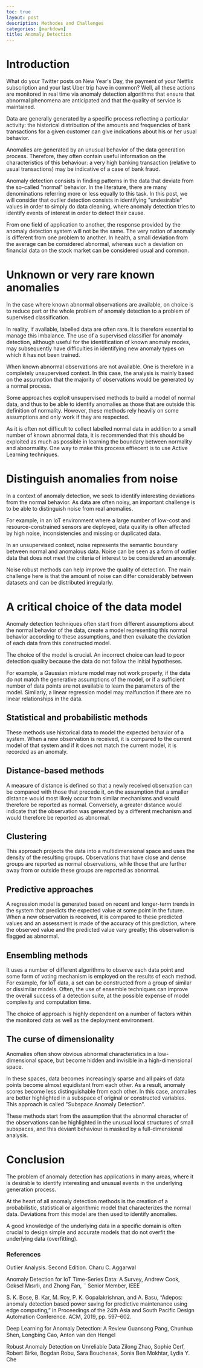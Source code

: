 ```yaml
---
toc: true
layout: post
description: Methodes and Challenges
categories: [markdown]
title: Anomaly Detection
---
```

# Introduction

What do your Twitter posts on New Year's Day, the payment of your Netflix subscription and your last Uber trip have in common? Well, all these actions are monitored in real time via anomaly detection algorithms that ensure that abnormal phenomena are anticipated and that the quality of service is maintained.

Data are generally generated by a specific process reflecting a particular activity: the historical distribution of the amounts and frequencies of bank transactions for a given customer can give indications about his or her usual behavior.

Anomalies are generated by an unusual behavior of the data generation process. Therefore, they  often contain useful information on the characteristics of this behaviour: a very high banking transaction (relative to usual transactions) may be indicative of a case of bank fraud. 

Anomaly detection consists in finding patterns in the data that deviate from the so-called "normal" behavior. In the literature, there are many denominations referring more or less equally to this task. In this post, we will consider that outlier detection consists in identifying "undesirable" values in order to simply do data cleaning, where anomaly detection tries to identify events of interest in order to detect their cause.

From one field of application to another, the response provided by the anomaly detection system will not be the same. The very notion of anomaly is different from one problem to another. In health, a small deviation from the average can be considered abnormal, whereas such a deviation on financial data on the stock market can be considered usual and common.

# Unknown or very rare known anomalies

In the case where known abnormal observations are available, on choice is to reduce part or the whole problem of anomaly detection to a problem of supervised classification.

In reality, if available, labelled data are often rare. It is therefore essential to manage this imbalance. The use of a supervised classifier for anomaly detection, although useful for the identification of known anomaly modes, may subsequently have difficulties in identifying new anomaly types on which it has not been trained.

When known abnormal observations are not available. One is therefore in a completely unsupervised context. In this case, the analysis is mainly based on the assumption that the majority of observations would be generated by a normal process.

Some approaches exploit unsupervised methods to build a model of normal data, and thus to be able to identify anomalies as those that are outside this definition of normality. However, these methods rely heavily on some assumptions and only work if they are respected.

As it is often not difficult to collect labelled normal data in addition to a small number of known abnormal data, it is recommended that this should be exploited as much as possible in learning the boundary between normality and abnormality. One way to make this process effiecent is to use Active Learning techniques. 

# Distinguish anomalies from noise

In a context of anomaly detection, we seek to identify interesting deviations from the normal behavior. As data are often noisy, an important challenge is to be able to distinguish noise from real anomalies. 

For example, in an IoT environment where a large number of low-cost and resource-constrained sensors are deployed, data quality is often affected by high noise, inconsistencies and missing or duplicated data.

In an unsupervised context, noise represents the semantic boundary between normal and anomalous data. Noise can be seen as a form of outlier data that does not meet the criteria of interest to be considered an anomaly.

Noise robust methods can help improve the quality of detection. The main challenge here is that the amount of noise can differ considerably between datasets and can be distributed irregularly.


# A critical choice of the data model

Anomaly detection techniques often start from different assumptions about the normal behavior of the data, create a model representing this normal behavior according to these assumptions, and then evaluate the deviation of each data from this constructed model. 

The choice of the model is crucial. An incorrect choice can lead to poor detection quality because the data do not follow the initial hypotheses.

For example, a Gaussian mixture model may not work properly, if the data do not match the generative assumptions of the model, or if a sufficient number of data points are not available to learn the parameters of the model. Similarly, a linear regression model may malfunction if there are no linear relationships in the data.


## Statistical and probabilistic methods
These methods use historical data to model the expected behavior of a system. When a new observation is received, it is compared to the current model of that system and if it does not match the current model, it is recorded as an anomaly.


## Distance-based methods
A measure of distance is defined so that a newly received observation can be compared with those that precede it, on the assumption that a smaller distance would most likely occur from similar mechanisms and would therefore be reported as normal. Conversely, a greater distance would indicate that the observation was generated by a different mechanism and would therefore be reported as abnormal.


## Clustering
This approach projects the data into a multidimensional space and uses the density of the resulting groups. Observations that have close and dense groups are reported as normal observations, while those that are further away from or outside these groups are reported as abnormal.


## Predictive approaches
A regression model is generated based on recent and longer-term trends in the system that predicts the expected value at some point in the future. When a new observation is received, it is compared to these predicted values and an assessment is made of the accuracy of this prediction, where the observed value and the predicted value vary greatly; this observation is flagged as abnormal.

## Ensembling methods
It uses a number of different algorithms to observe each data point and some form of voting mechanism is employed on the results of each method. For example, for IoT data, a set can be constructed from a group of similar or dissimilar models. Often, the use of ensemble techniques can improve the overall success of a detection suite, at the possible expense of model complexity and computation time.

The choice of approach is highly dependent on a number of factors within the monitored data as well as the deployment environment.



## The curse of dimensionality 

Anomalies often show obvious abnormal characteristics in a low-dimensional space, but become hidden and invisible in a high-dimensional space. 

In these spaces, data becomes increasingly sparse and all pairs of data points become almost equidistant from each other. As a result, anomaly scores become less distinguishable from each other.
In this case, anomalies are better highlighted in a subspace of original or constructed variables. This approach is called "Subspace Anomaly Detection". 

These methods start from the assumption that the abnormal character of the observations can be highlighted in the unusual local structures of small subspaces, and this deviant behaviour is masked by a full-dimensional analysis. 


# Conclusion

The problem of anomaly detection has applications in many areas, where it is desirable to identify interesting and unusual events in the underlying generation process.

At the heart of all anomaly detection methods is the creation of a probabilistic, statistical or algorithmic model that characterizes the normal data. Deviations from this model are then used to identify anomalies. 

A good knowledge of the underlying data in a specific domain is often crucial to design simple and accurate models that do not overfit the underlying data (overfitting).

### References 
Outlier Analysis. Second Edition. Charu C. Aggarwal

Anomaly Detection for IoT Time-Series Data: A Survey, Andrew Cook, Goksel Mısırlı, and Zhong Fan, ¨ Senior Member, IEEE

S. K. Bose, B. Kar, M. Roy, P. K. Gopalakrishnan, and A. Basu, “Adepos: anomaly detection based power saving for predictive maintenance
using edge computing,” in Proceedings of the 24th Asia and South
Pacific Design Automation Conference. ACM, 2019, pp. 597–602.

Deep Learning for Anomaly Detection: A Review
Guansong Pang, Chunhua Shen, Longbing Cao, Anton van den Hengel

Robust Anomaly Detection on Unreliable Data Zilong Zhao, Sophie Cerf, Robert Birke, Bogdan Robu, Sara Bouchenak, Sonia Ben Mokhtar, Lydia Y. Che
